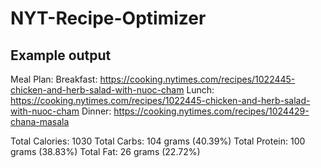 # NYT-Recipe-Optimizer

## Example output

Meal Plan:
Breakfast: https://cooking.nytimes.com/recipes/1022445-chicken-and-herb-salad-with-nuoc-cham
Lunch: https://cooking.nytimes.com/recipes/1022445-chicken-and-herb-salad-with-nuoc-cham
Dinner: https://cooking.nytimes.com/recipes/1024429-chana-masala

Total Calories: 1030
Total Carbs: 104 grams (40.39%)
Total Protein: 100 grams (38.83%)
Total Fat: 26 grams (22.72%)
